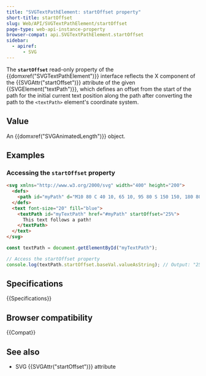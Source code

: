 ```yaml
---
title: "SVGTextPathElement: startOffset property"
short-title: startOffset
slug: Web/API/SVGTextPathElement/startOffset
page-type: web-api-instance-property
browser-compat: api.SVGTextPathElement.startOffset
sidebar:
  - apiref:
      - SVG
---
```


The **`startOffset`** read-only property of the {{domxref("SVGTextPathElement")}} interface reflects the X component of the {{SVGAttr("startOffset")}} attribute of the given {{SVGElement("textPath")}}, which defines an offset from the start of the path for the initial current text position along the path after converting the path to the `<textPath>` element's coordinate system.

## Value

An {{domxref("SVGAnimatedLength")}} object.

## Examples

### Accessing the `startOffset` property

```html
<svg xmlns="http://www.w3.org/2000/svg" width="400" height="200">
  <defs>
    <path id="myPath" d="M10 80 C 40 10, 65 10, 95 80 S 150 150, 180 80" />
  </defs>
  <text font-size="20" fill="blue">
    <textPath id="myTextPath" href="#myPath" startOffset="25%">
      This text follows a path!
    </textPath>
  </text>
</svg>
```

```js
const textPath = document.getElementById("myTextPath");

// Access the startOffset property
console.log(textPath.startOffset.baseVal.valueAsString); // Output: "25%"
```

## Specifications

{{Specifications}}

## Browser compatibility

{{Compat}}

## See also

- SVG {{SVGAttr("startOffset")}} attribute
